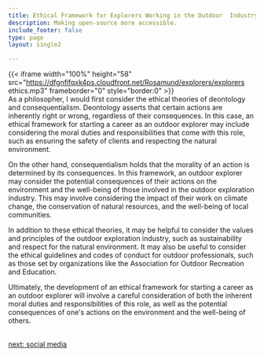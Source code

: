 ```yaml
---
title: Ethical Framework for Explorers Working in the Outdoor  Industry
description: Making open-source more accessible.
include_footer: false
type: page
layout: single2

---
```


{{< iframe width="100%" height="58" src="https://dfgnflfqxk4ps.cloudfront.net/Rosamund/explorers/explorers ethics.mp3" frameborder="0" style="border:0" >}}<br>
As a philosopher, I would first consider the ethical theories of deontology and consequentialism. Deontology asserts that certain actions are inherently right or wrong, regardless of their consequences. In this case, an ethical framework for starting a career as an outdoor explorer may include considering the moral duties and responsibilities that come with this role, such as ensuring the safety of clients and respecting the natural environment.

On the other hand, consequentialism holds that the morality of an action is determined by its consequences. In this framework, an outdoor explorer may consider the potential consequences of their actions on the environment and the well-being of those involved in the outdoor exploration industry. This may involve considering the impact of their work on climate change, the conservation of natural resources, and the well-being of local communities.

In addition to these ethical theories, it may be helpful to consider the values and principles of the outdoor exploration industry, such as sustainability and respect for the natural environment. It may also be useful to consider the ethical guidelines and codes of conduct for outdoor professionals, such as those set by organizations like the Association for Outdoor Recreation and Education.

Ultimately, the development of an ethical framework for starting a career as an outdoor explorer will involve a careful consideration of both the inherent moral duties and responsibilities of this role, as well as the potential consequences of one's actions on the environment and the well-being of others.

<br>
<a href="https://insights.workdojos.com/explorers/social">next: social media</a>
</p>